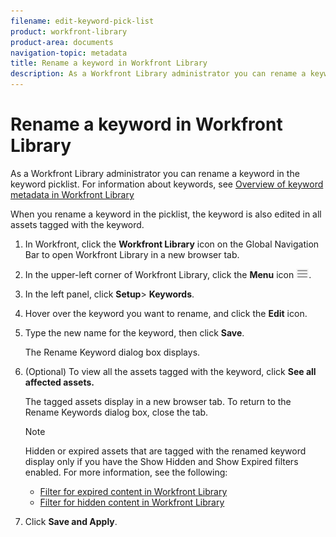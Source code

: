 ```yaml
---
filename: edit-keyword-pick-list
product: workfront-library
product-area: documents
navigation-topic: metadata
title: Rename a keyword in Workfront Library
description: As a Workfront Library administrator you can rename a keyword in the keyword picklist. For information about keywords, see Overview of keyword metadata in Workfront Library
---
```


# Rename a keyword in Workfront Library

As a Workfront Library administrator you can rename a keyword in the keyword picklist. For information about keywords, see [Overview of keyword metadata in Workfront Library](../../../workfront-library/administration-and-setup/metadata/keyword-metadata-overview.md)

When you rename a keyword in the picklist, the keyword is also edited in all assets tagged with the keyword.

1. In Workfront, click the **Workfront Library** icon on the Global Navigation Bar to open Workfront Library in a new browser tab. 
1. In the upper-left corner of Workfront Library, click the **Menu** icon ![](assets/library-menu-icon.png).
1. In the left panel, click **Setup**> **Keywords**.
1. Hover over the keyword you want to rename, and click the **Edit** icon. 
1. Type the new name for the keyword, then click **Save**.

   The Rename Keyword dialog box displays.

1. (Optional) To view all the assets tagged with the keyword, click **See all affected assets.**

   The tagged assets display in a new browser tab. To return to the Rename Keywords dialog box, close the tab.

   >[!NOTE]
   >
   >Hidden or expired assets that are tagged with the renamed keyword display only if you have the Show Hidden and Show Expired filters enabled. For more information, see the following:
   >
   >   
   >   
   >   * [Filter for expired content in Workfront Library](../../../workfront-library/content-management/filters/filter-for-expired-content.md) 
   >   * [Filter for hidden content in Workfront Library](../../../workfront-library/content-management/filters/filter-hidden-content.md) 
   >   
   >

1. Click **Save and Apply**.


